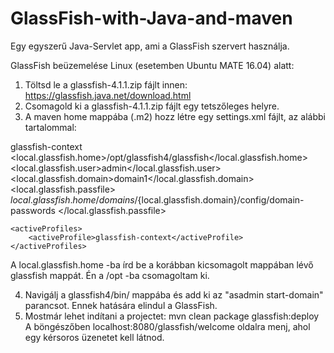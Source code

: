 # GlassFish-with-Java-and-maven
Egy egyszerű Java-Servlet app, ami a GlassFish szervert használja.

GlassFish beüzemelése Linux (esetemben Ubuntu MATE 16.04) alatt:
1. Töltsd le a glassfish-4.1.1.zip fájlt innen: https://glassfish.java.net/download.html
2. Csomagold ki a glassfish-4.1.1.zip fájlt egy tetszőleges helyre.
3. A maven home mappába (.m2) hozz létre egy settings.xml fájlt, az alábbi tartalommal:
<?xml version="1.0" encoding="UTF-8"?>
<settings xmlns="http://maven.apache.org/SETTINGS/1.0.0" 
          xmlns:xsi="http://www.w3.org/2001/XMLSchema-instance" 
          xsi:schemaLocation="http://maven.apache.org/SETTINGS/1.0.0 http://maven.apache.org/xsd/settings-1.0.0.xsd">
    <profiles>
        <profile>
            <id>glassfish-context</id>
            <properties>
                <local.glassfish.home>/opt/glassfish4/glassfish</local.glassfish.home>
                <local.glassfish.user>admin</local.glassfish.user>
                <local.glassfish.domain>domain1</local.glassfish.domain>
                <local.glassfish.passfile>
            ${local.glassfish.home}/domains/${local.glassfish.domain}/config/domain-passwords
                </local.glassfish.passfile>
            </properties>
        </profile>
    </profiles>
 
    <activeProfiles>
        <activeProfile>glassfish-context</activeProfile>
    </activeProfiles>
</settings>

A local.glassfish.home -ba írd be a korábban kicsomagolt mappában lévő glassfish mappát. Én a /opt -ba csomagoltam ki.

4. Navigálj a glassfish4/bin/ mappába és add ki az "asadmin start-domain" parancsot. Ennek hatására elindul a GlassFish.
5. Mostmár lehet indítani a projectet: mvn clean package glassfish:deploy
A böngészőben
localhost:8080/glassfish/welcome
oldalra menj, ahol egy kérsoros üzenetet kell látnod.
